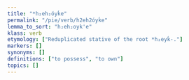 ```yaml
---
title: "*h₂eh₂óyḱe"
permalink: "/pie/verb/h2eh2óyḱe"
lemma_to_sort: "h₂eh₂oyk'e"
klass: verb
etymology: ["Reduplicated stative of the root *h₂eyḱ-."]
markers: []
synonyms: []
definitions: ["to possess", "to own"]
topics: []
---
```

